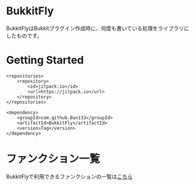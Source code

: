 # BukkitFly

BukkitFlyはBukkitプラグイン作成時に、何度も書いている処理をライブラリにしたものです。

# Getting Started

```
<repositories>
	<repository>
	    <id>jitpack.io</id>
	    <url>https://jitpack.io</url>
	</repository>
</repositories>

<dependency>
    <groupId>com.github.Bun133</groupId>
    <artifactId>BukkitFly</artifactId>
    <version>Tag</version>
</dependency>

```

# ファンクション一覧

BukkitFlyで利用できるファンクションの一覧は[こちら]()
